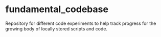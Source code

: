 # fundamental_codebase
Repository for different code experiments to help track progress for the growing body of locally stored scripts and code. 
